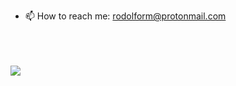 
- 📫 How to reach me: rodolform@protonmail.com

<div>
  <a href="https://github.com/rodolformartins">
</div>


<div style="display: inline_block">
  <br>
   

  

  <br>
  <br>

       
 <div> 
  <a href="https://www.linkedin.com/in/rodolfor-martins/" target="_blank"><img src="https://img.shields.io/badge/-LinkedIn-%230077B5?style=for-the-badge&logo=linkedin&logoColor=white" target="_blank"></a> 
</div>
